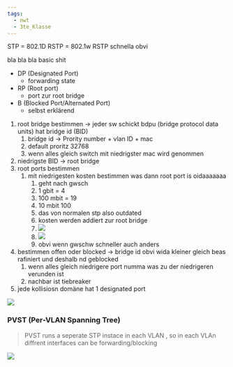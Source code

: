```yaml
---
tags:
  - nwt
  - 3te_Klasse
---
```

STP = 802.1D
RSTP = 802.1w
RSTP schnella obvi

bla bla bla basic shit
- DP (Designated Port)
	- forwarding state
- RP (Root port)
	- port zur root bridge
- B (Blocked Port/Alternated Port)
	- selbst erklärend
1. root bridge bestimmen → jeder sw schickt bdpu (bridge protocol data units) hat bridge id (BID)
	1. bridge id → Prority number + vlan ID + mac
	2. default proritz 32768
	3. wenn alles gleich switch mit niedrigster mac wird genommen
2. niedrigste BID → root bridge
3. root ports bestimmen
	1. mit niedrigesten kosten bestimmen was dann root port is oidaaaaaaa
		1. geht nach gwsch
		2. 1 gbit = 4
		3. 100 mbit = 19
		4. 10 mbit 100
		5. das von normalen stp also outdated
		6. kosten werden addiert zur root bridge
		7. ![](https://i.imgur.com/d3ROVSE.png)
		8. ![](https://i.imgur.com/qZPriUe.png)
		9. obvi wenn gwschw schneller auch anders
4. bestimmen offen oder blocked → bridge id obvi wida kleiner gleich beas rafiniert und deshalb nd geblocked
	1. wenn alles gleich niedrigere port numma was zu der niedrigeren verunden ist
	2. nachbar ist tiebreaker
5. jede kollisiosn domäne hat 1 designated port

![](https://i.imgur.com/r4GItW9.png)

### PVST (Per-VLAN Spanning Tree)

> PVST runs a seperate STP instace in each VLAN , so in each VLAn diffrent interfaces can be forwarding/blocking

![](https://i.imgur.com/p6LSiWc.jpeg)
